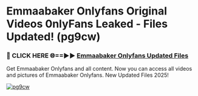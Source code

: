 # Emmaabaker Onlyfans Original Videos 0nlyFans Leaked - Files Updated! (pg9cw)

<h3>🔴 CLICK HERE 🌐==►► <a href="https://tinyurl.com/ehrbuxhb" rel="nofollow">Emmaabaker Onlyfans Updated Files</a></h3>

Get Emmaabaker Onlyfans and all content. Now you can access all videos and pictures of Emmaabaker Onlyfans. New Updated Files 2025!

[![pg9cw](https://i.imgur.com/lVYEuWS.gif)](https://tinyurl.com/ehrbuxhb)
